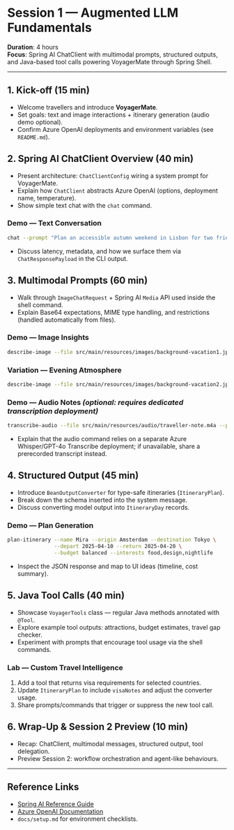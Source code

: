# Session 1 — Augmented LLM Fundamentals

**Duration**: 4 hours  
**Focus**: Spring AI ChatClient with multimodal prompts, structured outputs, and Java-based tool calls powering VoyagerMate through Spring Shell.

---

## 1. Kick-off (15 min)
- Welcome travellers and introduce **VoyagerMate**.
- Set goals: text and image interactions + itinerary generation (audio demo optional).
- Confirm Azure OpenAI deployments and environment variables (see `README.md`).

## 2. Spring AI ChatClient Overview (40 min)
- Present architecture: `ChatClientConfig` wiring a system prompt for VoyagerMate.
- Explain how `ChatClient` abstracts Azure OpenAI (options, deployment name, temperature).
- Show simple text chat with the `chat` command.

### Demo — Text Conversation
```bash
chat --prompt "Plan an accessible autumn weekend in Lisbon for two friends arriving from Paris."
```
- Discuss latency, metadata, and how we surface them via `ChatResponsePayload` in the CLI output.

## 3. Multimodal Prompts (60 min)
- Walk through `ImageChatRequest` + Spring AI `Media` API used inside the shell command.
- Explain Base64 expectations, MIME type handling, and restrictions (handled automatically from files).

### Demo — Image Insights
```bash
describe-image --file src/main/resources/images/background-vacation1.jpeg --prompt "Suggest a mid-range daytime plan inspired by this beach scene."
```

### Variation — Evening Atmosphere
```bash
describe-image --file src/main/resources/images/background-vacation2.jpeg --prompt "Design an evening food crawl that matches the atmosphere in this image."
```

### Demo — Audio Notes *(optional: requires dedicated transcription deployment)*
```bash
transcribe-audio --file src/main/resources/audio/traveller-note.m4a --prompt "Summarise the traveller note and suggest next booking steps."
```
- Explain that the audio command relies on a separate Azure Whisper/GPT-4o Transcribe deployment; if unavailable, share a prerecorded transcript instead.

## 4. Structured Output (45 min)
- Introduce `BeanOutputConverter` for type-safe itineraries (`ItineraryPlan`).
- Break down the schema inserted into the system message.
- Discuss converting model output into `ItineraryDay` records.

### Demo — Plan Generation
```bash
plan-itinerary --name Mira --origin Amsterdam --destination Tokyo \
               --depart 2025-04-10 --return 2025-04-20 \
               --budget balanced --interests food,design,nightlife
```
- Inspect the JSON response and map to UI ideas (timeline, cost summary).

## 5. Java Tool Calls (40 min)
- Showcase `VoyagerTools` class — regular Java methods annotated with `@Tool`.
- Explore example tool outputs: attractions, budget estimates, travel gap checker.
- Experiment with prompts that encourage tool usage via the shell commands.

### Lab — Custom Travel Intelligence
1. Add a tool that returns visa requirements for selected countries.
2. Update `ItineraryPlan` to include `visaNotes` and adjust the converter usage.
3. Share prompts/commands that trigger or suppress the new tool call.

## 6. Wrap-Up & Session 2 Preview (10 min)
- Recap: ChatClient, multimodal messages, structured output, tool delegation.
- Preview Session 2: workflow orchestration and agent-like behaviours.

---

## Reference Links
- [Spring AI Reference Guide](https://docs.spring.io/spring-ai/reference/)
- [Azure OpenAI Documentation](https://learn.microsoft.com/azure/ai-services/openai/)
- `docs/setup.md` for environment checklists.
